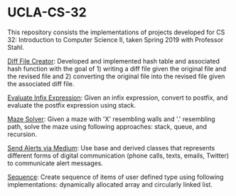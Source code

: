 # UCLA-CS-32

This repository consists the implementations of projects developed for CS 32: Introduction to Computer Science II, taken Spring 2019 with Professor Stahl.

[Diff File Creator](https://github.com/ankushbharadwaj/UCLA-CS-32/tree/master/Diff%20File%20Creator): Developed and implemented hash table and associated hash function with the goal of 1) writing a diff file given the original file and the revised file and 2) converting the original file into the revised file given the associated diff file. 

[Evaluate Infix Expression](https://github.com/ankushbharadwaj/UCLA-CS-32/tree/master/Evaluate%20Infix%20Expression): Given an infix expression, convert to postfix, and evaluate the postfix expression using stack. 

[Maze Solver](https://github.com/ankushbharadwaj/UCLA-CS-32/tree/master/Maze%20Solver): Given a maze with 'X' resembling walls and '.' resembling path, solve the maze using following approaches: stack, queue, and recursion. 

[Send Alerts via Medium](https://github.com/ankushbharadwaj/UCLA-CS-32/tree/master/Send%20Alerts%20via%20Medium): Use base and derived classes that represents different forms of digital communication (phone calls, texts, emails, Twitter) to communicate alert messages. 

[Sequence](https://github.com/ankushbharadwaj/UCLA-CS-32/tree/master/Sequence): Create sequence of items of user defined type using following implementations: dynamically allocated array and circularly linked list. 
